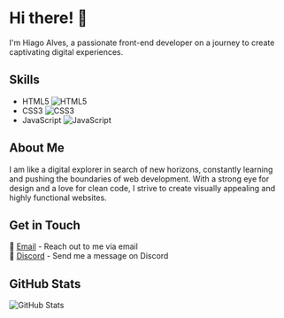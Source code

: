 # Hi there! 👋

I'm Hiago Alves, a passionate front-end developer on a journey to create captivating digital experiences.

## Skills
- HTML5 ![HTML5](https://img.icons8.com/color/48/000000/html-5.png)
- CSS3 ![CSS3](https://img.icons8.com/color/48/000000/css3.png)
- JavaScript ![JavaScript](https://img.icons8.com/color/48/000000/javascript.png)

## About Me
I am like a digital explorer in search of new horizons, constantly learning and pushing the boundaries of web development. With a strong eye for design and a love for clean code, I strive to create visually appealing and highly functional websites.

## Get in Touch
📧 [Email](mailto:devhiago@gmail.com) - Reach out to me via email  
💬 [Discord](https://discord.com/users/Hiago.Alves#7978) - Send me a message on Discord

## GitHub Stats
![GitHub Stats](https://github-readme-stats.vercel.app/api?username=devhiago&show_icons=true&hide=contribs)

